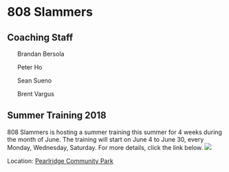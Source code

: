 <h1>808 Slammers</h1>
 <body>
    <h2>Coaching Staff</h2> 
      <ol>Brandan Bersola </ol>
      <ol> Peter Ho </ol>
      <ol> Sean Sueno </ol>
      <ol> Brent Vargus </ol>
    <h2>Summer Training 2018</h2>
      <p>
        808 Slammers is hosting a summer training this summer for 4 weeks during the month of June. The training will start on June 4 to June 30, every Monday, Wednesday, Saturday. For more details, click the link below. 
        <img src= "https://drive.google.com/open?id=1WhgmZkryuRO2RX8GQ78D9n0nqv8h4Bem"/>
      </p>
      <p>
        Location: <a href="https://www.google.com/maps/place/Pearl+Ridge+Community+Park,+Aiea,+HI+96701/@21.3880803,-157.9454512,17z/data=!3m1!4b1!4m5!3m4!1s0x7c0068ad01a4f5af:0x9ebdcea6ab97656c!8m2!3d21.3883958!4d-157.9430479"> Pearlridge Community Park </a>
      </p>
 </body>
